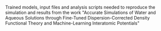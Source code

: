 Trained models, input files and analysis scripts needed to reproduce the simulation and results from the work
"Accurate Simulations of Water and Aqueous Solutions through Fine-Tuned Dispersion-Corrected Density Functional Theory and Machine-Learning Interatomic Potentials"
